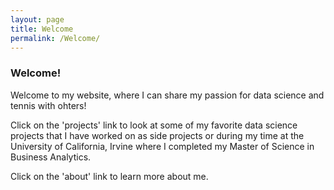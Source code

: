 ```yaml
---
layout: page
title: Welcome
permalink: /Welcome/
---
```

### Welcome!

Welcome to my website, where I can share my passion for data science and tennis with ohters! 

Click on the 'projects' link to look at some of my favorite data science projects that I have worked on as side projects or during my time at the University of California, Irvine where I completed my Master of Science in Business Analytics. 

Click on the 'about' link to learn more about me.
